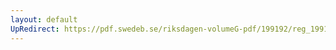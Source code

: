 ```yaml
---
layout: default
UpRedirect: https://pdf.swedeb.se/riksdagen-volumeG-pdf/199192/reg_199192/reg_199192_1044.pdf
---
```


